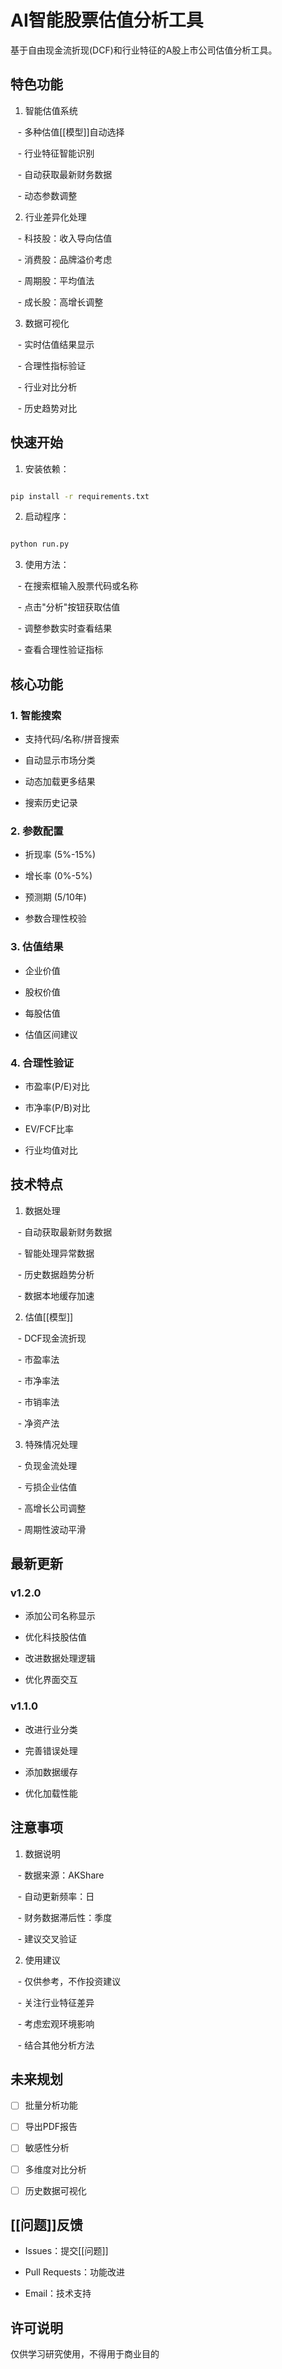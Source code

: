 # AI智能股票估值分析工具

  

基于自由现金流折现(DCF)和行业特征的A股上市公司估值分析工具。

  

## 特色功能

  

1. 智能估值系统

   - 多种估值[[模型]]自动选择

   - 行业特征智能识别

   - 自动获取最新财务数据

   - 动态参数调整

  

2. 行业差异化处理

   - 科技股：收入导向估值

   - 消费股：品牌溢价考虑

   - 周期股：平均值法

   - 成长股：高增长调整

  

3. 数据可视化

   - 实时估值结果显示

   - 合理性指标验证

   - 行业对比分析

   - 历史趋势对比

  

## 快速开始

  

1. 安装依赖：

```bash

pip install -r requirements.txt

```

  

2. 启动程序：

```bash

python run.py

```

  

3. 使用方法：

   - 在搜索框输入股票代码或名称

   - 点击"分析"按钮获取估值

   - 调整参数实时查看结果

   - 查看合理性验证指标

  

## 核心功能

  

### 1. 智能搜索

- 支持代码/名称/拼音搜索

- 自动显示市场分类

- 动态加载更多结果

- 搜索历史记录

  

### 2. 参数配置

- 折现率 (5%-15%)

- 增长率 (0%-5%)

- 预测期 (5/10年)

- 参数合理性校验

  

### 3. 估值结果

- 企业价值

- 股权价值

- 每股估值

- 估值区间建议

  

### 4. 合理性验证

- 市盈率(P/E)对比

- 市净率(P/B)对比

- EV/FCF比率

- 行业均值对比

  

## 技术特点

  

1. 数据处理

   - 自动获取最新财务数据

   - 智能处理异常数据

   - 历史数据趋势分析

   - 数据本地缓存加速

  

2. 估值[[模型]]

   - DCF现金流折现

   - 市盈率法

   - 市净率法

   - 市销率法

   - 净资产法

  

3. 特殊情况处理

   - 负现金流处理

   - 亏损企业估值

   - 高增长公司调整

   - 周期性波动平滑

  

## 最新更新

  

### v1.2.0

- 添加公司名称显示

- 优化科技股估值

- 改进数据处理逻辑

- 优化界面交互

  

### v1.1.0

- 改进行业分类

- 完善错误处理

- 添加数据缓存

- 优化加载性能

  

## 注意事项

  

1. 数据说明

   - 数据来源：AKShare

   - 自动更新频率：日

   - 财务数据滞后性：季度

   - 建议交叉验证

  

2. 使用建议

   - 仅供参考，不作投资建议

   - 关注行业特征差异

   - 考虑宏观环境影响

   - 结合其他分析方法

  

## 未来规划

  

- [ ] 批量分析功能

- [ ] 导出PDF报告

- [ ] 敏感性分析

- [ ] 多维度对比分析

- [ ] 历史数据可视化

  

## [[问题]]反馈

  

- Issues：提交[[问题]]

- Pull Requests：功能改进

- Email：技术支持

  

## 许可说明

  

仅供学习研究使用，不得用于商业目的
